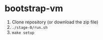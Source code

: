 # bootstrap-vm

1. Clone repository (or download the zip file)
2. `./stage-0/run.sh`
3. `make setup`
